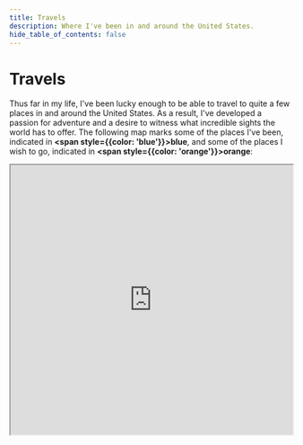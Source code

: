 ```yaml
---
title: Travels
description: Where I've been in and around the United States.
hide_table_of_contents: false
---
```


# Travels

Thus far in my life, I've been lucky enough to be able to travel to quite a few places in and around the United States. As a result, I've developed a passion for adventure and a desire to witness what incredible sights the world has to offer. The following map marks some of the places I've been, indicated in **<span style={{color: 'blue'}}>blue</span>**, and some of the places I wish to go, indicated in **<span style={{color: 'orange'}}>orange</span>**:

<iframe src="https://www.google.com/maps/d/u/0/embed?mid=1f8yl-f64iHLaWGpgEwBasJlDJ28&ehbc=2E312F" width="100%" height="480"></iframe>